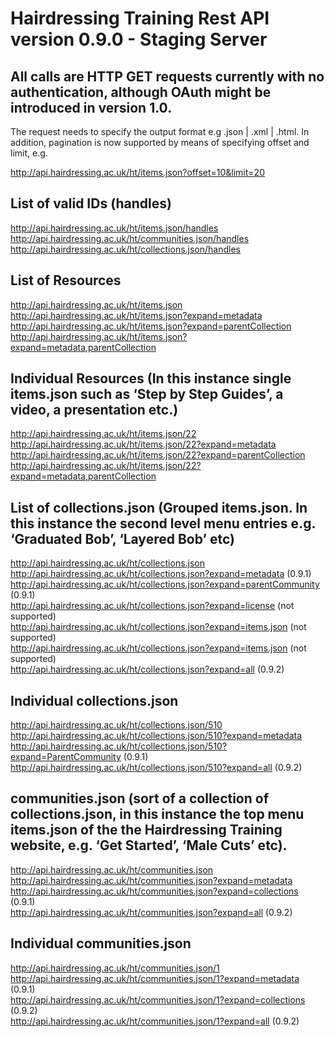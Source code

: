 Hairdressing Training Rest API version 0.9.0 - Staging Server
=====

All calls are HTTP GET requests currently with no authentication, although OAuth might  be introduced in version 1.0.
-----
The request needs to specify the output format e.g .json | .xml | .html. In addition, pagination is now supported by means of   specifying offset and limit, e.g.  
  
http://api.hairdressing.ac.uk/ht/items.json?offset=10&limit=20  
  
List of valid IDs (handles)
-----
http://api.hairdressing.ac.uk/ht/items.json/handles  
http://api.hairdressing.ac.uk/ht/communities.json/handles  
http://api.hairdressing.ac.uk/ht/collections.json/handles  

List of Resources
-----
http://api.hairdressing.ac.uk/ht/items.json  
http://api.hairdressing.ac.uk/ht/items.json?expand=metadata  
http://api.hairdressing.ac.uk/ht/items.json?expand=parentCollection  
http://api.hairdressing.ac.uk/ht/items.json?expand=metadata,parentCollection  

Individual Resources (In this instance single items.json such as ‘Step by Step Guides’, a video, a presentation etc.)
-----
http://api.hairdressing.ac.uk/ht/items.json/22
http://api.hairdressing.ac.uk/ht/items.json/22?expand=metadata
http://api.hairdressing.ac.uk/ht/items.json/22?expand=parentCollection
http://api.hairdressing.ac.uk/ht/items.json/22?expand=metadata,parentCollection

List of collections.json (Grouped items.json. In this instance the second level menu entries e.g. ‘Graduated Bob’, ‘Layered Bob’ etc)
-----
http://api.hairdressing.ac.uk/ht/collections.json 
http://api.hairdressing.ac.uk/ht/collections.json?expand=metadata (0.9.1)  
http://api.hairdressing.ac.uk/ht/collections.json?expand=parentCommunity (0.9.1)  
http://api.hairdressing.ac.uk/ht/collections.json?expand=license (not supported)  
http://api.hairdressing.ac.uk/ht/collections.json?expand=items.json (not supported)  
http://api.hairdressing.ac.uk/ht/collections.json?expand=items.json (not supported)  
http://api.hairdressing.ac.uk/ht/collections.json?expand=all (0.9.2)  

Individual collections.json 
-----
http://api.hairdressing.ac.uk/ht/collections.json/510  
http://api.hairdressing.ac.uk/ht/collections.json/510?expand=metadata  
http://api.hairdressing.ac.uk/ht/collections.json/510?expand=ParentCommunity (0.9.1)  
http://api.hairdressing.ac.uk/ht/collections.json/510?expand=all (0.9.2)  

communities.json (sort of a collection of collections.json, in this instance the top menu items.json of the the Hairdressing Training website, e.g. ‘Get Started’, ‘Male Cuts’ etc).
-----
http://api.hairdressing.ac.uk/ht/communities.json  
http://api.hairdressing.ac.uk/ht/communities.json?expand=metadata  
http://api.hairdressing.ac.uk/ht/communities.json?expand=collections (0.9.1)  
http://api.hairdressing.ac.uk/ht/communities.json?expand=all (0.9.2)  

Individual communities.json
-----
http://api.hairdressing.ac.uk/ht/communities.json/1 
http://api.hairdressing.ac.uk/ht/communities.json/1?expand=metadata (0.9.1)  
http://api.hairdressing.ac.uk/ht/communities.json/1?expand=collections (0.9.2)  
http://api.hairdressing.ac.uk/ht/communities.json/1?expand=all (0.9.2)  

